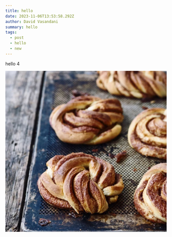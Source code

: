 ```yaml
---
title: hello
date: 2023-11-06T13:53:58.292Z
author: David Vasandani
summary: hello
tags:
  - post
  - hello
  - new
---
```

hello 4

![A kanelsnurrer from Meyers Bageri in Copenhagen, DK](meyers_1696398651_1.jpg "kanelsnurrer")